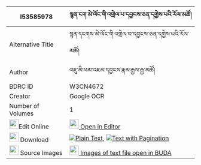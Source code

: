 |I53585978|སྙན་ངག་མེ་ལོང་གི་འགྲེལ་པ་དབྱངས་ཅན་དགྱེས་པའི་རོལ་མཚོ། 
| --- | --- 
|Alternative Title |སྙན་དངགས་མེ་ལོང་གི་འགྲེལ་བ་དབྱངས་ཅན་དགྱེས་པའི་རོལ་མཚོ།
|Author| འཇུ་མི་ཕམ་འཇམ་དབྱངས་རྣམ་རྒྱལ་རྒྱ་མཚོ།
|BDRC ID | W3CN4672
|Creator | Google OCR
|Number of Volumes| 1
|<img width="25" src="https://img.icons8.com/color/25/000000/edit-property.png">Edit Online| [<img width="25" src="https://avatars.githubusercontent.com/u/45091458?s=200&v=4"> Open in Editor](http://editor.openpecha.org/I53585978)
|<img width="25" src="https://img.icons8.com/fluent/48/000000/download-2.png"/>  Download | [![](https://img.icons8.com/color/20/000000/txt.png)Plain Text](https://github.com/Openpecha/I53585978/releases/download/v1/nyenngak_melong_gi_drelpa_yang_plain_I53585978.zip), [![](https://img.icons8.com/color/20/000000/txt.png)Text with Pagination](https://github.com/Openpecha/I53585978/releases/download/v1/nyenngak_melong_gi_drelpa_yang_pages_I53585978.zip)
|<img width="25" src="https://img.icons8.com/plasticine/100/000000/pictures-folder.png"/>  Source Images | [<img width="25" src="https://library.bdrc.io/icons/BUDA-small.svg"> Images of text file open in BUDA](https://library.bdrc.io/show/bdr:W3CN4672)